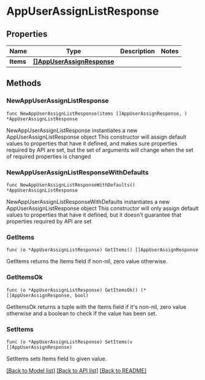 # AppUserAssignListResponse

## Properties

Name | Type | Description | Notes
------------ | ------------- | ------------- | -------------
**Items** | [**[]AppUserAssignResponse**](AppUserAssignResponse.md) |  | 

## Methods

### NewAppUserAssignListResponse

`func NewAppUserAssignListResponse(items []AppUserAssignResponse, ) *AppUserAssignListResponse`

NewAppUserAssignListResponse instantiates a new AppUserAssignListResponse object
This constructor will assign default values to properties that have it defined,
and makes sure properties required by API are set, but the set of arguments
will change when the set of required properties is changed

### NewAppUserAssignListResponseWithDefaults

`func NewAppUserAssignListResponseWithDefaults() *AppUserAssignListResponse`

NewAppUserAssignListResponseWithDefaults instantiates a new AppUserAssignListResponse object
This constructor will only assign default values to properties that have it defined,
but it doesn't guarantee that properties required by API are set

### GetItems

`func (o *AppUserAssignListResponse) GetItems() []AppUserAssignResponse`

GetItems returns the Items field if non-nil, zero value otherwise.

### GetItemsOk

`func (o *AppUserAssignListResponse) GetItemsOk() (*[]AppUserAssignResponse, bool)`

GetItemsOk returns a tuple with the Items field if it's non-nil, zero value otherwise
and a boolean to check if the value has been set.

### SetItems

`func (o *AppUserAssignListResponse) SetItems(v []AppUserAssignResponse)`

SetItems sets Items field to given value.



[[Back to Model list]](../README.md#documentation-for-models) [[Back to API list]](../README.md#documentation-for-api-endpoints) [[Back to README]](../README.md)


